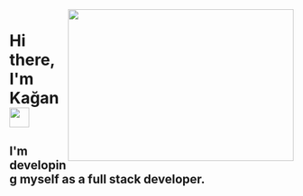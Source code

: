 <img src="https://media.giphy.com/media/CTX0ivSQbI78A/source.gif" align="right" width="400" height="270"> 
<h1 align="left">Hi there, I'm Kağan <img src = "https://raw.githubusercontent.com/MartinHeinz/MartinHeinz/master/wave.gif" width = 35px> </h1>
<h2 align="left">I'm developing myself as a full stack developer.</h2>


